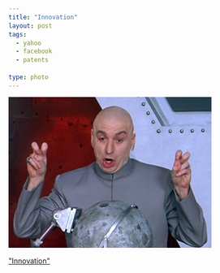 ```yaml
---
title: "Innovation" 
layout: post
tags:
  - yahoo
  - facebook
  - patents

type: photo
---
```


!["Innovation"](/img/import/tumblr_m0skyrjc6g1qa218lo1_400.jpg)

["Innovation"](http://allthingsd.com/20120312/breaking-yahoo-sues-facebook-for-patent-infringement/ "Yahoo! Sues Facebook") 
